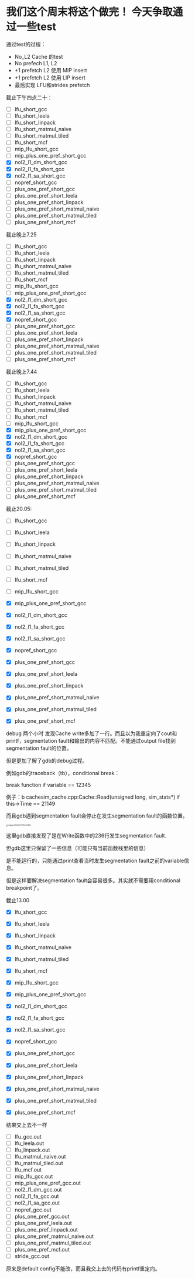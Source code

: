# 我们这个周末将这个做完！ 今天争取通过一些test

通过test的过程：

* No_L2 Cache 的test
* No prefech L1, L2
* +1 prefetch L2 使用 MIP insert
* +1 prefetch L2 使用 LIP insert
* 最后实现 LFU和strides prefetch



截止下午四点二十：

- [ ] lfu_short_gcc
- [ ] lfu_short_leela
- [ ] lfu_short_linpack
- [ ] lfu_short_matmul_naive
- [ ] lfu_short_matmul_tiled
- [ ] lfu_short_mcf
- [ ] mip_lfu_short_gcc
- [ ] mip_plus_one_pref_short_gcc
- [x] nol2_l1_dm_short_gcc
- [x] nol2_l1_fa_short_gcc
- [x] nol2_l1_sa_short_gcc
- [ ] nopref_short_gcc
- [ ] plus_one_pref_short_gcc
- [ ] plus_one_pref_short_leela
- [ ] plus_one_pref_short_linpack
- [ ] plus_one_pref_short_matmul_naive
- [ ] plus_one_pref_short_matmul_tiled
- [ ] plus_one_pref_short_mcf

截止晚上7.25

- [ ] lfu_short_gcc
- [ ] lfu_short_leela
- [ ] lfu_short_linpack
- [ ] lfu_short_matmul_naive
- [ ] lfu_short_matmul_tiled
- [ ] lfu_short_mcf
- [ ] mip_lfu_short_gcc
- [ ] mip_plus_one_pref_short_gcc
- [x] nol2_l1_dm_short_gcc
- [x] nol2_l1_fa_short_gcc
- [x] nol2_l1_sa_short_gcc
- [x] nopref_short_gcc
- [ ] plus_one_pref_short_gcc
- [ ] plus_one_pref_short_leela
- [ ] plus_one_pref_short_linpack
- [ ] plus_one_pref_short_matmul_naive
- [ ] plus_one_pref_short_matmul_tiled
- [ ] plus_one_pref_short_mcf

截止晚上7.44

- [ ] lfu_short_gcc
- [ ] lfu_short_leela
- [ ] lfu_short_linpack
- [ ] lfu_short_matmul_naive
- [ ] lfu_short_matmul_tiled
- [ ] lfu_short_mcf
- [ ] mip_lfu_short_gcc
- [x] mip_plus_one_pref_short_gcc
- [x] nol2_l1_dm_short_gcc
- [x] nol2_l1_fa_short_gcc
- [x] nol2_l1_sa_short_gcc
- [x] nopref_short_gcc
- [ ] plus_one_pref_short_gcc
- [ ] plus_one_pref_short_leela
- [ ] plus_one_pref_short_linpack
- [ ] plus_one_pref_short_matmul_naive
- [ ] plus_one_pref_short_matmul_tiled
- [ ] plus_one_pref_short_mcf

截止20.05:

- [ ] lfu_short_gcc
- [ ] lfu_short_leela
- [ ] lfu_short_linpack
- [ ] lfu_short_matmul_naive
- [ ] lfu_short_matmul_tiled
- [ ] lfu_short_mcf
- [ ] mip_lfu_short_gcc
- [x] mip_plus_one_pref_short_gcc
- [x] nol2_l1_dm_short_gcc
- [x] nol2_l1_fa_short_gcc
- [x] nol2_l1_sa_short_gcc
- [x] nopref_short_gcc
- [x] plus_one_pref_short_gcc
- [x] plus_one_pref_short_leela
- [x] plus_one_pref_short_linpack
- [x] plus_one_pref_short_matmul_naive
- [x] plus_one_pref_short_matmul_tiled
- [x] plus_one_pref_short_mcf



debug 两个小时 发现Cache write多加了一行。而且以为我重定向了cout和printf，segmentation fault和输出的内容不匹配。不能通过output file找到segmentation fault的位置。

但是更加了解了gdb的debug过程。

例如gdb的traceback（tb），conditional break：

break function if variable == 12345

例子：b cachesim_cache.cpp:Cache::Read(unsigned long, sim_stats*) if this->Time == 21149

而且gdb遇到segmentation fault会停止在发生segmentation fault的函数位置。

<img src="/Users/pb/Documents/My-study-notes/pictures/image-20240217130240369.png" alt="image-20240217130240369" style="zoom:33%;" />

这里gdb直接发现了是在Write函数中的236行发生segmentation fault.

但gdb这里只保留了一些信息（可能只有当前函数栈里的信息）

是不能运行的，只能通过print查看当时发生segmentation fault之前的variable信息。

但是这样要解决segmentation fault会容易很多。其实就不需要用conditional breakpoint了。



截止13.00

- [x] lfu_short_gcc
- [x] lfu_short_leela
- [x] lfu_short_linpack
- [x] lfu_short_matmul_naive
- [x] lfu_short_matmul_tiled
- [x] lfu_short_mcf
- [x] mip_lfu_short_gcc
- [x] mip_plus_one_pref_short_gcc
- [x] nol2_l1_dm_short_gcc
- [x] nol2_l1_fa_short_gcc
- [x] nol2_l1_sa_short_gcc
- [x] nopref_short_gcc
- [x] plus_one_pref_short_gcc
- [x] plus_one_pref_short_leela
- [x] plus_one_pref_short_linpack
- [x] plus_one_pref_short_matmul_naive
- [x] plus_one_pref_short_matmul_tiled
- [x] plus_one_pref_short_mcf





结果交上去不一样

- [ ] lfu_gcc.out
- [ ] lfu_leela.out
- [ ] lfu_linpack.out
- [ ] lfu_matmul_naive.out
- [ ] lfu_matmul_tiled.out
- [ ] lfu_mcf.out
- [ ] mip_lfu_gcc.out
- [ ] mip_plus_one_pref_gcc.out
- [ ] nol2_l1_dm_gcc.out
- [ ] nol2_l1_fa_gcc.out
- [ ] nol2_l1_sa_gcc.out
- [ ] nopref_gcc.out
- [ ] plus_one_pref_gcc.out
- [ ] plus_one_pref_leela.out
- [ ] plus_one_pref_linpack.out
- [ ] plus_one_pref_matmul_naive.out
- [ ] plus_one_pref_matmul_tiled.out
- [ ] plus_one_pref_mcf.out
- [ ] stride_gcc.out

原来是default config不能改，而且我交上去的代码有printf重定向。









